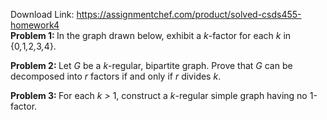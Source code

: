 Download Link: https://assignmentchef.com/product/solved-csds455-homework4
<br>
<strong>Problem 1: </strong>In the graph drawn below, exhibit a <em>k</em>-factor for each <em>k </em>in {0<em>,</em>1<em>,</em>2<em>,</em>3<em>,</em>4}.

<strong>Problem 2: </strong>Let <em>G </em>be a <em>k</em>-regular, bipartite graph. Prove that <em>G </em>can be decomposed into <em>r </em>factors if and only if <em>r </em>divides <em>k</em>.

<strong>Problem 3: </strong>For each <em>k &gt; </em>1, construct a <em>k</em>-regular simple graph having no 1-factor.